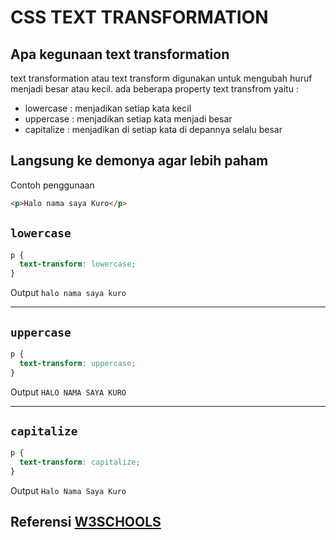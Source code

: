 # CSS TEXT TRANSFORMATION

## Apa kegunaan text transformation

text transformation atau text transform digunakan untuk mengubah huruf menjadi besar atau kecil.
ada beberapa property text transfrom yaitu :

- lowercase : menjadikan setiap kata kecil
- uppercase : menjadikan setiap kata menjadi besar
- capitalize : menjadikan di setiap kata di depannya selalu besar

## Langsung ke demonya agar lebih paham

Contoh penggunaan

```html
<p>Halo nama saya Kuro</p>
```

## `lowercase`

```css
p {
  text-transform: lowercase;
}
```

Output
`halo nama saya kuro`

---

## `uppercase`

```css
p {
  text-transform: uppercase;
}
```

Output
`HALO NAMA SAYA KURO`

---

## `capitalize`

```css
p {
  text-transform: capitalize;
}
```

Output
`Halo Nama Saya Kuro`

## Referensi [W3SCHOOLS](https://www.w3schools.com/css/css_text_transformation.asp)
